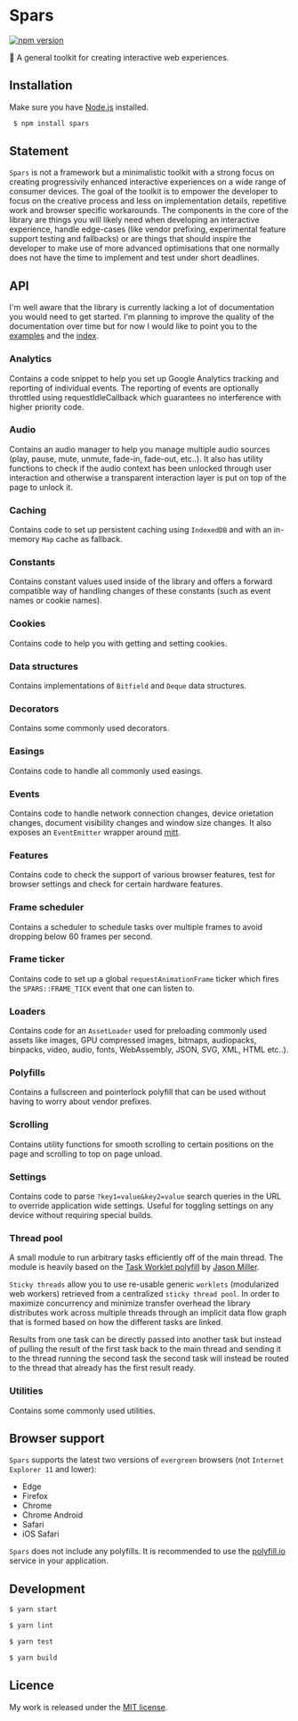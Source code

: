 # Spars

[![npm version](https://badge.fury.io/js/spars.svg)](https://badge.fury.io/js/spars)

🌲 A general toolkit for creating interactive web experiences.

## Installation

Make sure you have [Node.js](http://nodejs.org/) installed.

```sh
 $ npm install spars
```

## Statement

`Spars` is not a framework but a minimalistic toolkit with a strong focus on creating progressivily enhanced interactive experiences on a wide range of consumer devices. The goal of the toolkit is to empower the developer to focus on the creative process and less on implementation details, repetitive work and browser specific workarounds. The components in the core of the library are things you will likely need when developing an interactive experience, handle edge-cases (like vendor prefixing, experimental feature support testing and fallbacks) or are things that should inspire the developer to make use of more advanced optimisations that one normally does not have the time to implement and test under short deadlines.

## API

I'm well aware that the library is currently lacking a lot of documentation you would need to get started. I'm planning to improve the quality of the documentation over time but for now I would like to point you to the [examples](/examples/index.html) and the [index](/src/index.ts).

### Analytics

Contains a code snippet to help you set up Google Analytics tracking and reporting of individual events. The reporting of events are optionally throttled using requestIdleCallback which guarantees no interference with higher priority code.

### Audio

Contains an audio manager to help you manage multiple audio sources (play, pause, mute, unmute, fade-in, fade-out, etc..). It also has utility functions to check if the audio context has been unlocked through user interaction and otherwise a transparent interaction layer is put on top of the page to unlock it.

### Caching

Contains code to set up persistent caching using `IndexedDB` and with an in-memory `Map` cache as fallback.

### Constants

Contains constant values used inside of the library and offers a forward compatible way of handling changes of these constants (such as event names or cookie names).

### Cookies

Contains code to help you with getting and setting cookies.

### Data structures

Contains implementations of `Bitfield` and `Deque` data structures.

### Decorators

Contains some commonly used decorators.

### Easings

Contains code to handle all commonly used easings.

### Events

Contains code to handle network connection changes, device orietation changes, document visibility changes and window size changes. It also exposes an `EventEmitter` wrapper around [mitt](https://github.com/developit/mitt).

### Features

Contains code to check the support of various browser features, test for browser settings and check for certain hardware features.

### Frame scheduler

Contains a scheduler to schedule tasks over multiple frames to avoid dropping below 60 frames per second.

### Frame ticker

Contains code to set up a global `requestAnimationFrame` ticker which fires the `SPARS::FRAME_TICK` event that one can listen to.

### Loaders

Contains code for an `AssetLoader` used for preloading commonly used assets like images, GPU compressed images, bitmaps, audiopacks, binpacks, video, audio, fonts, WebAssembly, JSON, SVG, XML, HTML etc..).

### Polyfills

Contains a fullscreen and pointerlock polyfill that can be used without having to worry about vendor prefixes.

### Scrolling

Contains utility functions for smooth scrolling to certain positions on the page and scrolling to top on page unload.

### Settings

Contains code to parse `?key1=value&key2=value` search queries in the URL to override application wide settings. Useful for toggling settings on any device without requiring special builds.

### Thread pool

A small module to run arbitrary tasks efficiently off of the main thread. The module is heavily based on the [Task Worklet polyfill](https://github.com/developit/task-worklet/) by [Jason Miller](https://github.com/developit).

`Sticky threads` allow you to use re-usable generic `worklets` (modularized web workers) retrieved from a centralized `sticky thread pool`. In order to maximize concurrency and minimize transfer overhead the library distributes work across multiple threads through an implicit data flow graph that is formed based on how the different tasks are linked.

Results from one task can be directly passed into another task but instead of pulling the result of the first task back to the main thread and sending it to the thread running the second task the second task will instead be routed to the thread that already has the first result ready.

### Utilities

Contains some commonly used utilities.

## Browser support

`Spars` supports the latest two versions of `evergreen` browsers (not `Internet Explorer 11` and lower):

- Edge
- Firefox
- Chrome
- Chrome Android
- Safari
- iOS Safari

`Spars` does not include any polyfills. It is recommended to use the [polyfill.io](https://polyfill.io/v3/) service in your application.

## Development

```sh
$ yarn start

$ yarn lint

$ yarn test

$ yarn build
```

## Licence

My work is released under the [MIT license](https://raw.githubusercontent.com/TimvanScherpenzeel/spars/master/LICENSE).
